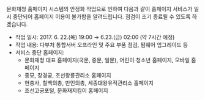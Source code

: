 문화재청 홈페이지 시스템의 안정화 작업으로 인하여 다음과 같이 홈페이지 서비스가 일시 중단되어 홈페이지 이용이 불가함을 알려드립니다. 점검이 조기 종료될 수 있도록 하겠습니다.  
- 작업 일시: 2017. 6. 22.(목) 19:00 → 6.23.(금) 02:00 (약 7시간 예정)
- 작업 내용: 다부처 통합서버 오프라인 및 주요 부품 점검, 펌웨어 업그레이드 등
- 서비스 중단 홈페이지:
  - 문화재청 대표 홈페이지(국문, 중문, 일문), 어린이·청소년 홈페이지, 모바일 홈페이지
  - 종묘, 창경궁, 조선왕릉관리소 홈페이지
  - 현충사, 칠백의총, 만인의총, 세종대왕유적관리소 홈페이지
  - 조선고궁포털, 문화재지킴이 홈페이지
